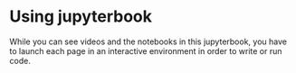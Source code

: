 # Using jupyterbook

While you can see videos and the notebooks in this jupyterbook,
you have to launch each page in an interactive environment
in order to write or run code.
